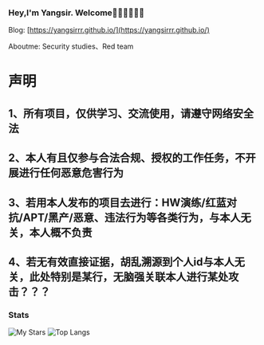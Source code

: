 ### Hey,I'm Yangsir. Welcome👋👋👋👋👋👋
Blog: [https://yangsirrr.github.io/](https://yangsirrr.github.io/)

Aboutme: Security studies、Red team

# 声明
## 1、所有项目，仅供学习、交流使用，请遵守网络安全法
## 2、本人有且仅参与合法合规、授权的工作任务，不开展进行任何恶意危害行为
## 3、若用本人发布的项目去进行：HW演练/红蓝对抗/APT/黑产/恶意、违法行为等各类行为，与本人无关，本人概不负责
## 4、若无有效直接证据，胡乱溯源到个人id与本人无关，此处特别是某行，无脑强关联本人进行某处攻击？？？

### Stats
![My Stars](https://github-readme-stats.vercel.app/api?username=YangSirrr&show_icons=true&include_all_commits=true&count_private=true&theme=radical)
![Top Langs](https://github-readme-stats.vercel.app/api/top-langs/?username=YangSirrr&layout=compact&theme=radical)
<!--
**YangSirrr/YangSirrr** is a ✨ _special_ ✨ repository because its `README.md` (this file) appears on your GitHub profile.

Here are some ideas to get you started:

- 🔭 I’m currently working on ...
- 🌱 I’m currently learning ...
- 👯 I’m looking to collaborate on ...
- 🤔 I’m looking for help with ...
- 💬 Ask me about ...
- 📫 How to reach me: ...
- 😄 Pronouns: ...
- ⚡ Fun fact: ...
-->
